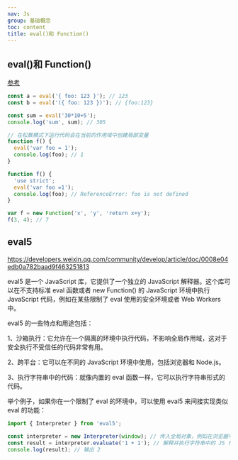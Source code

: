 ```yaml
---
nav: Js
group: 基础概念
toc: content
title: eval()和 Function()
---
```


## eval()和 Function()

<a target="_blank" href="https://www.jianshu.com/p/db7ec7b51933">参考</a>

```js
const a = eval('{ foo: 123 }'); // 123
const b = eval('({ foo: 123 })'); // {foo:123}

const sum = eval('30*10+5');
console.log('sum', sum); // 305

// 在松散模式下运行代码会在当前的作用域中创建局部变量
function f() {
  eval('var foo = 1');
  console.log(foo); // 1
}

function f() {
  'use strict';
  eval('var foo =1');
  console.log(foo); // ReferenceError: foo is not defined
}

var f = new Function('x', 'y', 'return x+y');
f(3, 4); // 7
```

## eval5

https://developers.weixin.qq.com/community/develop/article/doc/0008e04edb0a782baad9f463251813

eval5 是一个 JavaScript 库，它提供了一个独立的 JavaScript 解释器。这个库可以在不支持标准 eval 函数或者 new Function() 的 JavaScript 环境中执行 JavaScript 代码，例如在某些限制了 eval 使用的安全环境或者 Web Workers 中。

eval5 的一些特点和用途包括：

1、沙箱执行：它允许在一个隔离的环境中执行代码，不影响全局作用域，这对于安全执行不受信任的代码非常有用。

2、跨平台：它可以在不同的 JavaScript 环境中使用，包括浏览器和 Node.js。

3、执行字符串中的代码：就像内置的 eval 函数一样，它可以执行字符串形式的代码。

举个例子，如果你在一个限制了 eval 的环境中，可以使用 eval5 来间接实现类似 eval 的功能：

```js
import { Interpreter } from 'eval5';

const interpreter = new Interpreter(window); // 传入全局对象，例如在浏览器中可以是 window
const result = interpreter.evaluate('1 + 1'); // 解释并执行字符串中的 JS 代码
console.log(result); // 输出 2
```
